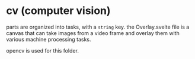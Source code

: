 # cv (computer vision)

parts are organized into tasks, with a `string` key. the Overlay.svelte file is a canvas that
can take images from a video frame and overlay them with various machine processing tasks.

opencv is used for this folder.

